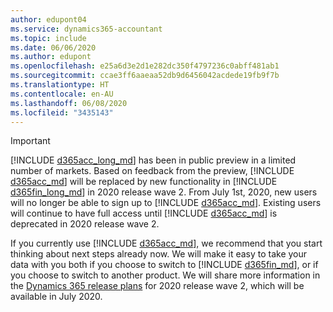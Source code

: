 ```yaml
---
author: edupont04
ms.service: dynamics365-accountant
ms.topic: include
ms.date: 06/06/2020
ms.author: edupont
ms.openlocfilehash: e25a6d3e2d1e282dc350f4797236c0abff481ab1
ms.sourcegitcommit: ccae3ff6aaeaa52db9d6456042acdede19fb9f7b
ms.translationtype: HT
ms.contentlocale: en-AU
ms.lasthandoff: 06/08/2020
ms.locfileid: "3435143"
---
```

> [!IMPORTANT]
> [!INCLUDE [d365acc_long_md](d365acc_long_md.md)] has been in public preview in a limited number of markets. Based on feedback from the preview, [!INCLUDE [d365acc_md](d365acc_md.md)] will be replaced by new functionality in [!INCLUDE [d365fin_long_md](d365fin_long_md.md)] in 2020 release wave 2. From July 1st, 2020, new users will no longer be able to sign up to [!INCLUDE [d365acc_md](d365acc_md.md)]. Existing users will continue to have full access until [!INCLUDE [d365acc_md](d365acc_md.md)] is deprecated in 2020 release wave 2.  

If you currently use [!INCLUDE [d365acc_md](d365acc_md.md)], we recommend that you start thinking about next steps already now. We will make it easy to take your data with you both if you choose to switch to [!INCLUDE [d365fin_md](d365fin_md.md)], or if you choose to switch to another product. We will share more information in the [Dynamics 365 release plans](/dynamics365/release-plans/) for 2020 release wave 2, which will be available in July 2020.

